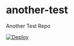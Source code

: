another-test
============

Another Test Repo

[![Deploy](https://www.herokucdn.com/deploy/button.png)](https://heroku.com/deploy)
